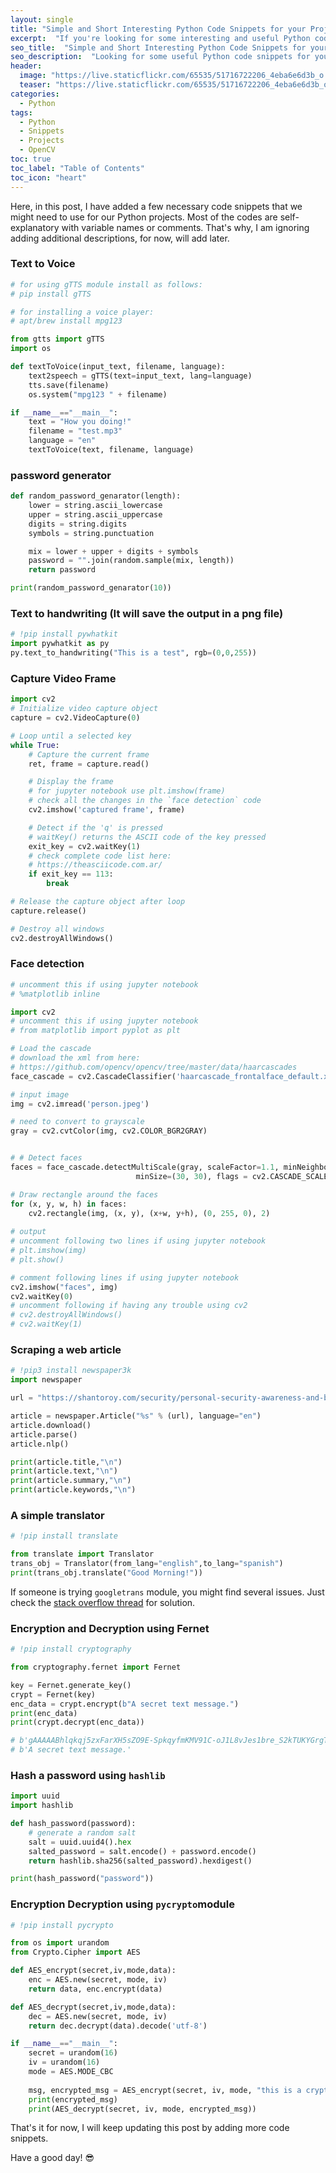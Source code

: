 ```yaml
---
layout: single
title: "Simple and Short Interesting Python Code Snippets for your Projects"
excerpt:  "If you're looking for some interesting and useful Python code snippets to use in your projects, look no further. In this blog post, we've compiled a list of simple and short Python code snippets that you can use to make your projects more efficient and effective. Whether you're a beginner or an experienced developer, these snippets are sure to come in handy."
seo_title:  "Simple and Short Interesting Python Code Snippets for your Projects" 
seo_description:  "Looking for some useful Python code snippets for your projects? Check out this blog post for a list of simple and short Python code snippets that you can use to make your projects more efficient and effective."
header:
  image: "https://live.staticflickr.com/65535/51716722206_4eba6e6d3b_o.png"
  teaser: "https://live.staticflickr.com/65535/51716722206_4eba6e6d3b_o.png"
categories:
  - Python
tags:
  - Python
  - Snippets
  - Projects
  - OpenCV
toc: true
toc_label: "Table of Contents"
toc_icon: "heart"
---
```


Here, in this post, I have added a few necessary code snippets that we might need to use for our Python projects. Most of the codes are self-explanatory with variable names or comments. That's why, I am ignoring adding additional descriptions, for now, will add later.

### Text to Voice
```python
# for using gTTS module install as follows:
# pip install gTTS

# for installing a voice player:
# apt/brew install mpg123

from gtts import gTTS
import os

def textToVoice(input_text, filename, language):
    text2speech = gTTS(text=input_text, lang=language)
    tts.save(filename)
    os.system("mpg123 " + filename)

if __name__=="__main__":
    text = "How you doing!"
    filename = "test.mp3"
    language = "en"
    textToVoice(text, filename, language)
```


### password generator

```python
def random_password_genarator(length):
    lower = string.ascii_lowercase
    upper = string.ascii_uppercase
    digits = string.digits
    symbols = string.punctuation

    mix = lower + upper + digits + symbols
    password = "".join(random.sample(mix, length))
    return password

print(random_password_genarator(10))
```
 
### Text to handwriting (It will save the output in a png file)
```python
# !pip install pywhatkit
import pywhatkit as py
py.text_to_handwriting("This is a test", rgb=(0,0,255))
```

### Capture Video Frame
```python
import cv2
# Initialize video capture object
capture = cv2.VideoCapture(0)

# Loop until a selected key  
while True:  
	# Capture the current frame  
	ret, frame = capture.read()

	# Display the frame
	# for jupyter notebook use plt.imshow(frame)
	# check all the changes in the `face detection` code
	cv2.imshow('captured frame', frame)

	# Detect if the 'q' is pressed
	# waitKey() returns the ASCII code of the key pressed
    exit_key = cv2.waitKey(1)
    # check complete code list here:
    # https://theasciicode.com.ar/
    if exit_key == 113:
        break

# Release the capture object after loop
capture.release()

# Destroy all windows
cv2.destroyAllWindows()
```

### Face detection
```python
# uncomment this if using jupyter notebook
# %matplotlib inline

import cv2
# uncomment this if using jupyter notebook
# from matplotlib import pyplot as plt

# Load the cascade
# download the xml from here:
# https://github.com/opencv/opencv/tree/master/data/haarcascades
face_cascade = cv2.CascadeClassifier('haarcascade_frontalface_default.xml')

# input image
img = cv2.imread('person.jpeg')

# need to convert to grayscale
gray = cv2.cvtColor(img, cv2.COLOR_BGR2GRAY)


# # Detect faces
faces = face_cascade.detectMultiScale(gray, scaleFactor=1.1, minNeighbors=5,
                            minSize=(30, 30), flags = cv2.CASCADE_SCALE_IMAGE)

# Draw rectangle around the faces
for (x, y, w, h) in faces:
    cv2.rectangle(img, (x, y), (x+w, y+h), (0, 255, 0), 2)
    
# output
# uncomment following two lines if using jupyter notebook
# plt.imshow(img)
# plt.show()

# comment following lines if using jupyter notebook
cv2.imshow("faces", img)
cv2.waitKey(0)
# uncomment following if having any trouble using cv2
# cv2.destroyAllWindows()
# cv2.waitKey(1)
```

### Scraping a web article
```python
# !pip3 install newspaper3k
import newspaper

url = "https://shantoroy.com/security/personal-security-awareness-and-best-practices/"

article = newspaper.Article("%s" % (url), language="en")
article.download()
article.parse()
article.nlp()

print(article.title,"\n")
print(article.text,"\n")
print(article.summary,"\n")
print(article.keywords,"\n")
``` 

### A simple translator
```python
# !pip install translate

from translate import Translator
trans_obj = Translator(from_lang="english",to_lang="spanish")
print(trans_obj.translate("Good Morning!"))
```

If someone is trying `googletrans` module, you might find several issues. Just check the [stack overflow thread](https://stackoverflow.com/questions/52455774/googletrans-stopped-working-with-error-nonetype-object-has-no-attribute-group) for solution.

### Encryption and Decryption using Fernet
```python
# !pip install cryptography

from cryptography.fernet import Fernet

key = Fernet.generate_key()
crypt = Fernet(key)
enc_data = crypt.encrypt(b"A secret text message.")
print(enc_data)
print(crypt.decrypt(enc_data))

# b'gAAAAABhlqkqj5zxFarXH5sZO9E-SpkqyfmKMV91C-oJ1L8vJes1bre_S2kTUKYGrgTh74gAZVRoQ8KLgS3wBFA4tndy7Wd5VW2jmTIujJtsrgw2Gygj2a4='
# b'A secret text message.'
```

### Hash a password using `hashlib`
```python
import uuid
import hashlib

def hash_password(password):
    # generate a random salt
    salt = uuid.uuid4().hex
    salted_password = salt.encode() + password.encode()
    return hashlib.sha256(salted_password).hexdigest()

print(hash_password("password"))
```

### Encryption Decryption using `pycrypto`module

```python
# !pip install pycrypto

from os import urandom
from Crypto.Cipher import AES

def AES_encrypt(secret,iv,mode,data):
    enc = AES.new(secret, mode, iv)
    return data, enc.encrypt(data)

def AES_decrypt(secret,iv,mode,data):
    dec = AES.new(secret, mode, iv)
    return dec.decrypt(data).decode('utf-8')

if __name__=="__main__":
    secret = urandom(16)
    iv = urandom(16)
    mode = AES.MODE_CBC
    
    msg, encrypted_msg = AES_encrypt(secret, iv, mode, "this is a crypto")
    print(encrypted_msg)
    print(AES_decrypt(secret, iv, mode, encrypted_msg))
```

That's it for now, I will keep updating this post by adding more code snippets.

Have a good day! :sunglasses:
<!--stackedit_data:
eyJoaXN0b3J5IjpbMTg2MTgwNjI1MSw1NTU0MzA1NDddfQ==
-->